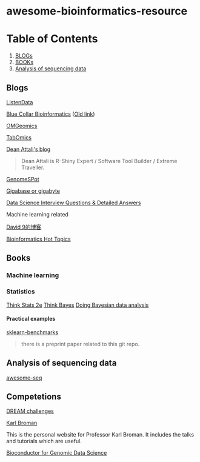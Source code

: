 # awesome-bioinformatics-resource

# Table of Contents
1. [BLOGs](#blogs)
2. [BOOKs](#books)
3. [Analysis of sequencing data](#ngs)

## Blogs <a name='blogs'></a>

[ListenData](http://www.listendata.com/p/r-programming-tutorials.html)

[Blue Collar Bioinformatics](http://bcb.io/) ([Old link](https://bcbio.wordpress.com/))

[OMGeomics](http://omgenomics.com/)

[TabOmics](https://xie186.github.io/)

[Dean Attali's blog](http://deanattali.com/)

> Dean Attali is R-Shiny Expert / Software Tool Builder / Extreme Traveller. 

[GenomeSPot](http://genomespot.blogspot.com/)

[Gigabase or gigabyte](gigabaseorgigabyte.wordpress.com)

[Data Science Interview Questions & Detailed Answers](https://rpubs.com/JDAHAN/172473)

Machine learning related

[David 9的博客 ](http://nooverfit.com/wp/)

[Bioinformatics Hot Topics](http://jura.wi.mit.edu/bio/education/hot_topics/)

## Books <a name = "books"></a>

### Machine learning

### Statistics

[Think Stats 2e](http://greenteapress.com/wp/think-stats-2e/)
[Think Bayes](http://greenteapress.com/wp/think-bayes/)
[Doing Bayesian data analysis](http://www.sciencedirect.com/science/book/9780124058880)

#### Practical examples

[sklearn-benchmarks](https://github.com/BioinformaticsMaterials/sklearn-benchmarks)

> there is a preprint paper related to this git repo. 


## Analysis of sequencing data <a name = "ngs"></a>

[awesome-seq](https://github.com/xie186/awesome-seq)

## Competetions <a name = "competetion"></a>

[DREAM challenges](http://dreamchallenges.org/)


[Karl Broman](http://kbroman.org/)

This is the personal website for Professor Karl Broman. It includes the talks and tutorials which are useful. 

[Bioconductor for Genomic Data Science](https://kasperdanielhansen.github.io/genbioconductor/)

